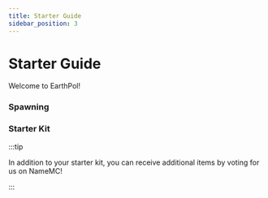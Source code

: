 ```yaml
---
title: Starter Guide
sidebar_position: 3
---
```


# Starter Guide

Welcome to EarthPol!

### Spawning

### Starter Kit

:::tip

In addition to your starter kit, you can receive additional items by voting for us on NameMC!

:::